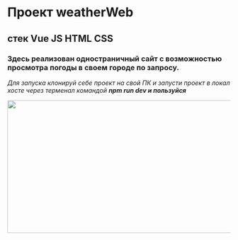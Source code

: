 # Проект weatherWeb

## стек Vue JS HTML CSS

### Здесь реализован одностраничный сайт с возможностью просмотра погоды в своем городе по запросу.

_Для запуска клонируй себе проект на свой ПК и запусти проект в локал хосте через терменал командой **npm run dev и пользуйся**_
<div align="center"> 
  <img src="https://media.giphy.com/media/dWesBcTLavkZuG35MI/giphy.gif" width="600" height="300"/>
</div>
